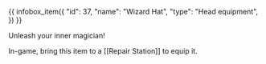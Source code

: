 {{ infobox_item({
	"id": 37,
	"name": "Wizard Hat",
	"type": "Head equipment",
}) }}

Unleash your inner magician!

In-game, bring this item to a [[Repair Station]] to equip it.